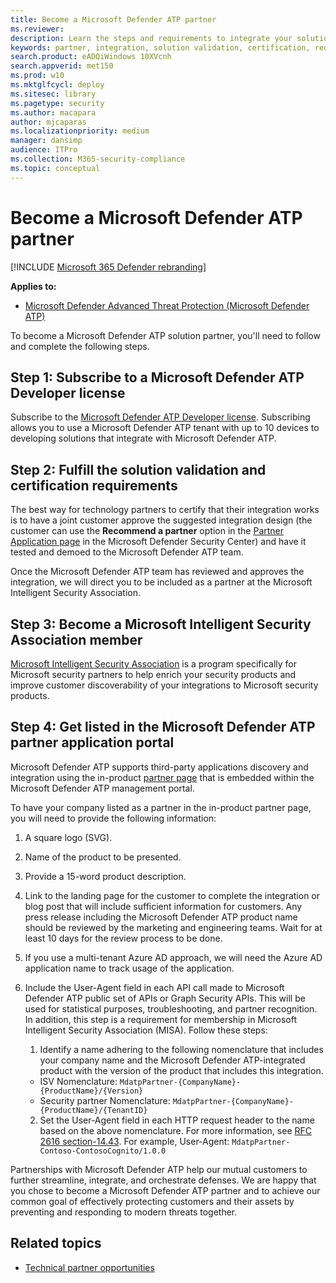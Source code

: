 ```yaml
---
title: Become a Microsoft Defender ATP partner
ms.reviewer: 
description: Learn the steps and requirements to integrate your solution with Microsoft Defender ATP and be a partner
keywords: partner, integration, solution validation, certification, requirements, member, misa, application portal
search.product: eADQiWindows 10XVcnh
search.appverid: met150
ms.prod: w10
ms.mktglfcycl: deploy
ms.sitesec: library
ms.pagetype: security
ms.author: macapara
author: mjcaparas
ms.localizationpriority: medium
manager: dansimp
audience: ITPro
ms.collection: M365-security-compliance 
ms.topic: conceptual 
---
```


# Become a Microsoft Defender ATP partner

[!INCLUDE [Microsoft 365 Defender rebranding](../../includes/microsoft-defender.md)]


**Applies to:** 
- [Microsoft Defender Advanced Threat Protection (Microsoft Defender ATP)](https://go.microsoft.com/fwlink/p/?linkid=2146631)

To become a Microsoft Defender ATP solution partner, you'll need to follow and complete the following steps.

## Step 1: Subscribe to a Microsoft Defender ATP Developer license
Subscribe to the [Microsoft Defender ATP Developer license](https://winatpregistration-prd.trafficmanager.net/Developer/UserAgreement?Length=9). Subscribing allows you to use a Microsoft Defender ATP tenant with up to 10 devices to developing solutions that integrate with Microsoft Defender ATP. 

## Step 2: Fulfill the solution validation and certification requirements
The best way for technology partners to certify that their integration works is to have a joint customer approve the suggested integration design (the customer can use the **Recommend a partner** option in the [Partner Application page](https://securitycenter.microsoft.com/interoperability/partners) in the Microsoft Defender Security Center) and have it tested and demoed to the Microsoft Defender ATP team.

Once the Microsoft Defender ATP team has reviewed and approves the integration, we will direct you to be included as a partner at the Microsoft Intelligent Security Association.

## Step 3: Become a  Microsoft Intelligent Security Association member
[Microsoft Intelligent Security Association](https://www.microsoft.com/security/partnerships/intelligent-security-association) is a program specifically for Microsoft security partners to help enrich your security products and improve customer discoverability of your integrations to Microsoft security products.

## Step 4: Get listed in the Microsoft Defender ATP partner application portal
Microsoft Defender ATP supports third-party applications discovery and integration using the in-product [partner page](partner-applications.md) that is embedded within the Microsoft Defender ATP management portal. 

To have your company listed as a partner in the in-product partner page, you will need to provide the following information:

1. A square logo (SVG).
2. Name of the product to be presented.
3. Provide a 15-word product description.
4. Link to the landing page for the customer to complete the integration or blog post that will include sufficient information for customers. Any press release including the Microsoft Defender ATP product name should be reviewed by the marketing and engineering teams. Wait for at least 10 days for the review process to be done.
5.	If you use a multi-tenant Azure AD approach, we will need the Azure AD application name to track usage of the application.
6. Include the User-Agent field in each API call made to Microsoft Defender ATP public set of APIs or Graph Security APIs. This will be used for statistical purposes, troubleshooting, and partner recognition. In addition, this step is a requirement for membership in Microsoft Intelligent Security Association (MISA).
    Follow these steps:
    1.	Identify a name adhering to the following nomenclature that includes your company name and the Microsoft Defender ATP-integrated product with the version of the product that includes this integration. 
      - ISV Nomenclature: `MdatpPartner-{CompanyName}-{ProductName}/{Version}`
      - Security partner Nomenclature: `MdatpPartner-{CompanyName}-{ProductName}/{TenantID}` 

    2.	Set the User-Agent field in each HTTP request header to the name based on the above nomenclature. 
    For more information, see [RFC 2616 section-14.43](https://tools.ietf.org/html/rfc2616#section-14.43). For example, User-Agent: `MdatpPartner-Contoso-ContosoCognito/1.0.0`


Partnerships with Microsoft Defender ATP help our mutual customers to further streamline, integrate, and orchestrate defenses. We are happy that you chose to become a Microsoft Defender ATP partner and to achieve our common goal of effectively protecting customers and their assets by preventing and responding to modern threats together.

## Related topics
- [Technical partner opportunities](partner-integration.md)
